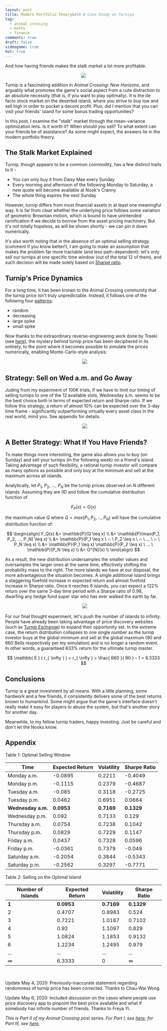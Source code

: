 ```yaml
---
layout: post
title: Modern Portfolio Theory&#58 A Case Study on Turnips
tag:
  - animal crossing
  - maths
  - finance
comments: true
draft: false
videogame: true
hot: true
---
```


And how having friends makes the stalk market a lot more profitable.

<div align="center">
  <img src="https://shawenyao.github.io/Photos/Animal Crossing/005.jpg" />
</div>

Turnip is a fascinating addition in _Animal Crossing: New Horizons_, and arguably what promotes the game's social aspect from a cute distraction to an absolute necessity (that is, if you want to play optimally). It is the de facto stock market on the deserted island, where you strive to buy low and sell high in order to pocket a decent profit. Plus, did I mention that you can visit your friends' island for some bonus trading opportunities?

In this post, I examine the "stalk" market through the mean-variance optimization lens. Is it worth it? When should you sell? To what extent can your friends be of assistance? As some might expect, the answers lie in the modern portfolio theory. 

## The Stalk Market Explained

Turnip, though appears to be a common commodity, has a few distinct traits to it -
* You can only buy it from Daisy Mae every Sunday
* Every morning and afternoon of the following Monday to Saturday, a new quote will become available at Nook's Cranny
* The whole thing expires the next Sunday

However, turnip differs from most financial assets in at least one meaningful way. It is far from clear whether the underlying price follows some variation of geometric Brownian motion, which is bound to have unintended ramification if we decide to borrow from the asset pricing machinery. But it's not totally hopeless, as will be shown shortly - we can pin it down numerically.
 
It's also worth noting that in the absence of an optimal selling strategy (comment if you know better!), I am going to make an assumption that makes the problem far more tractable (and less path-dependent): let's only sell our turnips at one specific time window (out of the total 12 of them), and such decision will be made solely based on [Sharpe ratio](https://en.wikipedia.org/wiki/Sharpe_ratio).

## Turnip's Price Dynamics

For a long time, it has been known to the Animal Crossing community that the turnip price isn't truly unpredictable. Instead, it follows one of the following four [patterns](https://animalcrossing.fandom.com/wiki/White_turnip):
* random 
* decreasing
* large spike
* small spike

Now thanks to the extraordinary reverse-engineering work done by Treeki (see [here](https://gist.github.com/Treeki/85be14d297c80c8b3c0a76375743325b)), the mystery behind turnip price has been deciphered in its entirety, to the point where it becomes possible to simulate the prices numerically, enabling Monte-Carlo-style analysis:

<div align="center">
  <img src="https://shawenyao.github.io/R/output/animal_crossing/turnip_price.png" />
</div>


## Strategy: Sell on Wed a.m. and Go Away

Juding from my experiment of 100K trials, if we have to limit our timing of selling turnips to one of the 12 available slots, Wednesday a.m. seems to be the best choice both in terms of expected return and Sharpe ratio. If we follow this strategy, a return of almost 10% can be expected over the 3-day time frame - significantly outperforming virtually every asset class in the real world, mind you. See appendix for details.

<div align="center">
  <img src="https://shawenyao.github.io/R/output/animal_crossing/turnip_return.png" />
</div>

## A Better Strategy: What If You Have Friends?

To make things more interesting, the game also allows you to buy (on Sunday) and sell your turnips (in the following week) on a friend's island. Taking advantage of such flexibility, a rational turnip investor will compare as many options as possible and only buy at the minimum and sell at the maximum across all islands.

Analytically, let $P_1$, $P_2$, ..., $P_N$ be the turnip prices observed on $N$ different islands. Assuming they are IID and follow the cumulative distribution function of

$$
F_P(x) = G(x)
$$

the maximum value $Q$ where $Q = max(P_1, P_2, ..., P_N)$ will have the cumulative distribution function of:

$$
\begin{align}
F_Q(x) 
&= \mathbb{P}(Q \leq x) \\
&= \mathbb{P}(max(P_1, P_2, ..., P_N) \leq x) \\
&= \mathbb{P}(P_1 \leq x \ ∩ \ P_2 \leq x \ ∩ \ ... \ ∩ \ P_N \leq x) \\
&= \mathbb{P}(P_1 \leq x) \mathbb{P}(P_2 \leq x) \ ... \ \mathbb{P}(P_N \leq x) \\
&= G^{N}(x) \\
\end{align}
$$

As a result, the new distribution undersamples the smaller values and oversamples the larger ones at the same time, effectively shifting the probability mass to the right. The more islands we have at our disposal, the more advantageous the situation becomes. A single additional island brings a staggering fivefold increase in expected return and almost fivefold increase in Sharpe ratio. Once it reaches 6 islands, you can expect a 122% return over the same 3-day time period with a Sharpe ratio of 0.98, dwarfing any hedge fund super star who has ever walked the earth by far.

<div align="center">
  <img src="https://shawenyao.github.io/R/output/animal_crossing/turnip_return_multiple_islands.png" />
</div>

For our final thought experiment, let's push the number of islands to infinity. People have already been taking advantage of price discovery websites (such as [Turnip Exchange](https://turnip.exchange/)) to expand their opportunity set. In the extreme case, the return distribution collapses to one single number as the turnip investor buys at the global minimum and sell at the global maximum (90 and 660 Bells respectively per my simulation) and is no longer a random event. In other words, a guaranteed 633% return for the ultimate turnip master.

$$
\mathbb{ E } ( r_{ \infty } ) = r_{ \infty } = \frac{ 660 }{ 90 } - 1 = 6.3333
$$

## Conclusions

Turnip is a great investment by all means. With a little planning, some hardwork and a few friends, it consistently delivers some of the best returns known to humankind. Some might argue that the game's interface doesn't really make it easy for players to abuse the system, but that's another story for another day.

Meanwhile, to my fellow turnip traders, happy investing. Just be careful and don't let the Nooks know.

## Appendix

Table 1: Optimal Selling Window

| Time | Expected Return | Volatility | Sharpe Ratio |
|---|---|---|---|
| Monday a.m. | -0.0895 | 0.2211 | -0.4049 |
| Monday p.m. | -0.1115 | 0.2379 | -0.4687 |
| Tuesday a.m. | -0.085 | 0.3118 | -0.2725 |
| Tuesday p.m. | 0.0462 | 0.6951 | 0.0664 |
| **Wednesday a.m.** | **0.0953** | **0.7169** | **0.1329** |
| Wednesday p.m. | 0.092 | 0.7133 | 0.129 |
| Thursday a.m. | 0.0754 | 0.7238 | 0.1042 |
| Thursday p.m. | 0.0829 | 0.7229 | 0.1147 |
| Friday a.m. | 0.0437 | 0.7328 | 0.0596 |
| Friday p.m. | -0.0361 | 0.7379 | -0.049 |
| Saturday a.m. | -0.2054 | 0.3844 | -0.5343 |
| Saturday p.m. | -0.2562 | 0.3297 | -0.7771 |

Table 2: Selling on the Optimal Island

| Number of Islands | Expected Return | Volatility | Sharpe Ratio |
|---|---|---|---|
| **1** | **0.0953** | **0.7169** | **0.1329** |
| 2 | 0.4707 | 0.8983 | 0.524 |
| 3 | 0.7221 | 1.0167 | 0.7102 |
| 4 | 0.92 | 1.1097 | 0.829 |
| 5 | 1.0824 | 1.1853 | 0.9132 |
| 6 | 1.2234 | 1.2495 | 0.979 |
| ... | ... | ... | ... |
| ∞ | 6.3333 | 0 | ∞ |

<br>

Update May 4, 2020: Previously-inaccurate statement regarding randomness of turnip price has been corrected. Thanks to Chau-Wai Wong.

Update May 6, 2020: Included discussion on the cases where people use price discovery app to pinpoint the best price available and what if somebody has infinite number of friends. Thanks to Freya Yi.

_This is Part II of my Animal Crossing post series. For Part I, see [here](/Where-is-My-Island/); for Part III, see [here](/Fossil-Completionists-Guidebook/)_.
